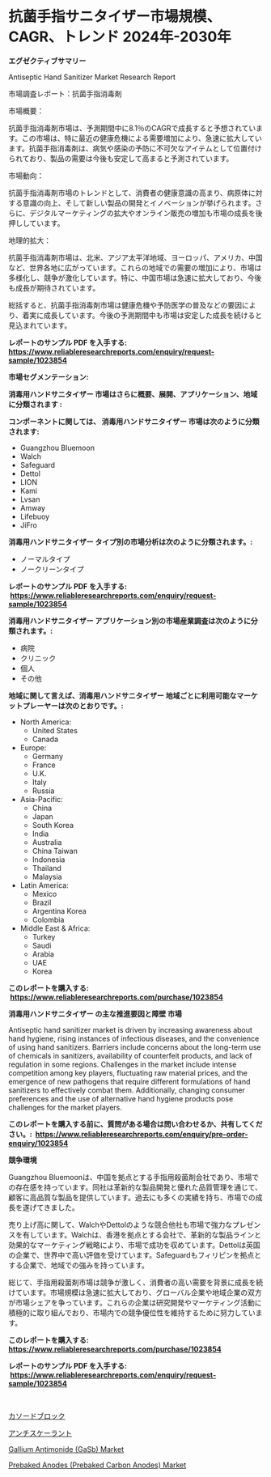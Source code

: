 <p><h1>抗菌手指サニタイザー市場規模、CAGR、トレンド 2024年-2030年</h1></p><p><strong>エグゼクティブサマリー</strong></p>
<p><p>Antiseptic Hand Sanitizer Market Research Report</p><p>市場調査レポート：抗菌手指消毒剤</p><p>市場概要：</p><p>抗菌手指消毒剤市場は、予測期間中に8.1％のCAGRで成長すると予想されています。この市場は、特に最近の健康危機による需要増加により、急速に拡大しています。抗菌手指消毒剤は、病気や感染の予防に不可欠なアイテムとして位置付けられており、製品の需要は今後も安定して高まると予測されています。</p><p>市場動向：</p><p>抗菌手指消毒剤市場のトレンドとして、消費者の健康意識の高まり、病原体に対する意識の向上、そして新しい製品の開発とイノベーションが挙げられます。さらに、デジタルマーケティングの拡大やオンライン販売の増加も市場の成長を後押ししています。</p><p>地理的拡大：</p><p>抗菌手指消毒剤市場は、北米、アジア太平洋地域、ヨーロッパ、アメリカ、中国など、世界各地に広がっています。これらの地域での需要の増加により、市場は多様化し、競争が激化しています。特に、中国市場は急速に拡大しており、今後も成長が期待されています。</p><p>総括すると、抗菌手指消毒剤市場は健康危機や予防医学の普及などの要因により、着実に成長しています。今後の予測期間中も市場は安定した成長を続けると見込まれています。</p></p>
<p><strong>レポートのサンプル PDF を入手する: <a href="https://www.reliableresearchreports.com/enquiry/request-sample/1023854">https://www.reliableresearchreports.com/enquiry/request-sample/1023854</a></strong></p>
<p><strong>市場セグメンテーション:</strong></p>
<p><strong> 消毒用ハンドサニタイザー 市場はさらに概要、展開、アプリケーション、地域に分類されます :</strong></p>
<p><strong>コンポーネントに関しては、 消毒用ハンドサニタイザー 市場は次のように分類されます: &nbsp;</strong></p>
<p><ul><li>Guangzhou Bluemoon</li><li>Walch</li><li>Safeguard</li><li>Dettol</li><li>LION</li><li>Kami</li><li>Lvsan</li><li>Amway</li><li>Lifebuoy</li><li>JiFro</li></ul></p>
<p><strong> 消毒用ハンドサニタイザー タイプ別の市場分析は次のように分類されます。:</strong></p>
<p><ul><li>ノーマルタイプ</li><li>ノークリーンタイプ</li></ul></p>
<p><strong>レポートのサンプル PDF を入手する: &nbsp;<a href="https://www.reliableresearchreports.com/enquiry/request-sample/1023854">https://www.reliableresearchreports.com/enquiry/request-sample/1023854</a></strong></p>
<p><strong> 消毒用ハンドサニタイザー アプリケーション別の市場産業調査は次のように分類されます。:</strong></p>
<p><ul><li>病院</li><li>クリニック</li><li>個人</li><li>その他</li></ul></p>
<p><strong>地域に関して言えば、消毒用ハンドサニタイザー 地域ごとに利用可能なマーケットプレーヤーは次のとおりです。:</strong></p>
<p><ul>
    <li>
        North America:
        <ul>
            <li>United States</li>
            <li>Canada</li>
        </ul>
    </li>
    <li>
        Europe:
        <ul>
            <li>Germany</li>
            <li>France</li>
            <li>U.K.</li>
            <li>Italy</li>
            <li>Russia</li>
        </ul>
    </li>
    <li>
        Asia-Pacific:
        <ul>
            <li>China</li>
            <li>Japan</li>
            <li>South Korea</li>
            <li>India</li>
            <li>Australia</li>
            <li>China Taiwan</li>
            <li>Indonesia</li>
            <li>Thailand</li>
            <li>Malaysia</li>
        </ul>
    </li>
    <li>
        Latin America:
        <ul>
            <li>Mexico</li>
            <li>Brazil</li>
            <li>Argentina Korea</li>
            <li>Colombia</li>
        </ul>
    </li>
    <li>
        Middle East & Africa:
        <ul>
            <li>Turkey</li>
            <li>Saudi</li>
            <li>Arabia</li>
            <li>UAE</li>
            <li>Korea</li>
        </ul>
    </li>
    </ul></p>
<p><strong>このレポートを購入する: &nbsp;<a href="https://www.reliableresearchreports.com/purchase/1023854">https://www.reliableresearchreports.com/purchase/1023854</a></strong></p>
<p><strong>消毒用ハンドサニタイザー の主な推進要因と障壁 市場</strong></p>
<p><p>Antiseptic hand sanitizer market is driven by increasing awareness about hand hygiene, rising instances of infectious diseases, and the convenience of using hand sanitizers. Barriers include concerns about the long-term use of chemicals in sanitizers, availability of counterfeit products, and lack of regulation in some regions. Challenges in the market include intense competition among key players, fluctuating raw material prices, and the emergence of new pathogens that require different formulations of hand sanitizers to effectively combat them. Additionally, changing consumer preferences and the use of alternative hand hygiene products pose challenges for the market players.</p></p>
<p><strong>このレポートを購入する前に、質問がある場合は問い合わせるか、共有してください。:&nbsp; <a href="https://www.reliableresearchreports.com/enquiry/pre-order-enquiry/1023854">https://www.reliableresearchreports.com/enquiry/pre-order-enquiry/1023854</a></strong></p>
<p><strong>競争環境</strong></p>
<p><p>Guangzhou Bluemoonは、中国を拠点とする手指用殺菌剤会社であり、市場での存在感を持っています。同社は革新的な製品開発と優れた品質管理を通じて、顧客に高品質な製品を提供しています。過去にも多くの実績を持ち、市場での成長を遂げてきました。</p><p>売り上げ高に関して、WalchやDettolのような競合他社も市場で強力なプレゼンスを有しています。Walchは、香港を拠点とする会社で、革新的な製品ラインと効果的なマーケティング戦略により、市場で成功を収めています。Dettolは英国の企業で、世界中で高い評価を受けています。Safeguardもフィリピンを拠点とする企業で、地域での強みを持っています。</p><p>総じて、手指用殺菌剤市場は競争が激しく、消費者の高い需要を背景に成長を続けています。市場規模は急速に拡大しており、グローバル企業や地域企業の双方が市場シェアを争っています。これらの企業は研究開発やマーケティング活動に積極的に取り組んでおり、市場内での競争優位性を維持するために努力しています。</p></p>
<p><strong>このレポートを購入する: &nbsp; <a href="https://www.reliableresearchreports.com/purchase/1023854">https://www.reliableresearchreports.com/purchase/1023854</a></strong></p>
<p><strong>レポートのサンプル PDF を入手する: &nbsp;<a href="https://www.reliableresearchreports.com/enquiry/request-sample/1023854">https://www.reliableresearchreports.com/enquiry/request-sample/1023854</a></strong><strong></strong></p>
<p>&nbsp;</p>
<p><p><a href="https://medium.com/@valeridd446677/%E9%99%B0%E6%A5%B5%E3%83%96%E3%83%AD%E3%83%83%E3%82%AF%E5%B8%82%E5%A0%B4-%E3%82%BF%E3%82%A4%E3%83%97-%E5%BF%9C%E7%94%A8-%E5%9C%B0%E7%90%86%E3%81%AB%E3%82%88%E3%82%8B%E5%8C%85%E6%8B%AC%E7%9A%84%E8%A9%95%E4%BE%A1-07f19ad14857">カソードブロック</a></p><p><a href="https://medium.com/@sashabeier2023/%E9%98%B2%E8%97%BB%E5%89%A4%E5%B8%82%E5%A0%B4-%E7%A8%AE%E9%A1%9E-%E7%94%A8%E9%80%94-%E3%81%8A%E3%82%88%E3%81%B3%E5%9C%B0%E7%90%86%E3%81%AB%E3%82%88%E3%82%8B%E5%8C%85%E6%8B%AC%E7%9A%84%E3%81%AA%E8%A9%95%E4%BE%A1-8610dc230703">アンチスケーラント</a></p><p><a href="https://github.com/arionmp/Market-Research-Report-List-2/blob/main/gallium-antimonide-gasb-market.md">Gallium Antimonide (GaSb) Market</a></p><p><a href="https://github.com/markusgodoy/Market-Research-Report-List-2/blob/main/prebaked-anodes-prebaked-carbon-anodes-market.md">Prebaked Anodes (Prebaked Carbon Anodes) Market</a></p></p>